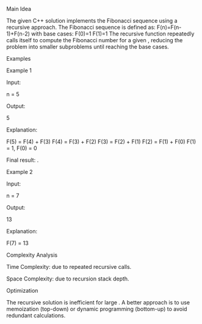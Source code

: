 Main Idea

The given C++ solution implements the Fibonacci sequence using a recursive approach. The Fibonacci sequence is defined as:
F(n)=F(n-1)+F(n-2)
with base cases:
F(0)=1
F(1)=1
The recursive function repeatedly calls itself to compute the Fibonacci number for a given , reducing the problem into smaller subproblems until reaching the base cases.

Examples

Example 1

Input:

n = 5

Output:

5

Explanation:

F(5) = F(4) + F(3)
F(4) = F(3) + F(2)
F(3) = F(2) + F(1)
F(2) = F(1) + F(0)
F(1) = 1, F(0) = 0

Final result: .

Example 2

Input:

n = 7

Output:

13

Explanation:

F(7) = 13

Complexity Analysis

Time Complexity:  due to repeated recursive calls.

Space Complexity:  due to recursion stack depth.

Optimization

The recursive solution is inefficient for large . A better approach is to use memoization (top-down) or dynamic programming (bottom-up) to avoid redundant calculations.

